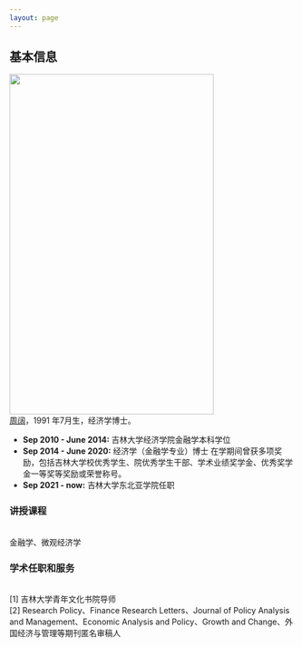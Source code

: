 ```yaml
---
layout: page
---
```


## 基本信息

<img src="https://wangwangbest.github.io/zhoukuozhengjian.jpg" class="floatpic" width="360" height="600"><br>
 [周阔](https://nasa.jlu.edu.cn/info/1137/3895.htm)，1991 年7月生，经济学博士。
 - **Sep 2010 - June 2014:** 吉林大学经济学院金融学本科学位
- **Sep 2014 - June 2020:** 经济学（金融学专业）博士
在学期间曾获多项奖励，包括吉林大学校优秀学生、院优秀学生干部、学术业绩奖学金、优秀奖学金一等奖等奖励或荣誉称号。
- **Sep 2021 - now:** 吉林大学东北亚学院任职



### 讲授课程
<br>
金融学、微观经济学

### 学术任职和服务
<br>
[1] 吉林大学青年文化书院导师
<br>
[2] Research Policy、Finance Research Letters、Journal of Policy Analysis and Management、Economic Analysis and Policy、Growth and Change、外国经济与管理等期刊匿名审稿人
<br>


